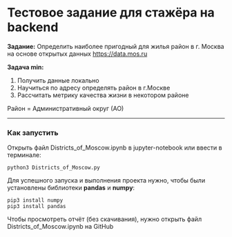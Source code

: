 # Тестовое задание для стажёра на backend

__Задание:__ Определить наиболее пригодный для жилья район в г. Москва на основе открытых данных https://data.mos.ru

__Задача min:__

1. Получить данные локально
2. Научиться по адресу определять район в г.Москве
3. Рассчитать метрику качества жизни в некотором районе

Район = Административный округ (АО)

---

### Как запустить

Открыть файл Districts_of_Moscow.ipynb в jupyter-notebook или ввести в терминале:

    python3 Districts_of_Moscow.py 

Для успешного запуска и выполнения проекта нужно, чтобы были установлены библиотеки __pandas__ и __numpy__:

    pip3 install numpy
    pip3 install pandas
    
Чтобы просмотреть отчёт (без скачивания), нужно открыть файл Districts_of_Moscow.ipynb на GitHub
